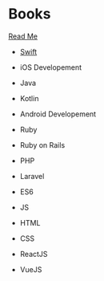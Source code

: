 # Books

[Read Me](../README.md)

* [Swift](../Swift/README.md)

* iOS Developement

* Java

* Kotlin

* Android Developement

* Ruby

* Ruby on Rails

* PHP

* Laravel

* ES6

* JS

* HTML

* CSS

* ReactJS

* VueJS
